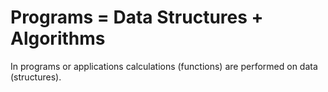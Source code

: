 # Programs = Data Structures + Algorithms

In programs or applications calculations (functions) are performed on data (structures).
 